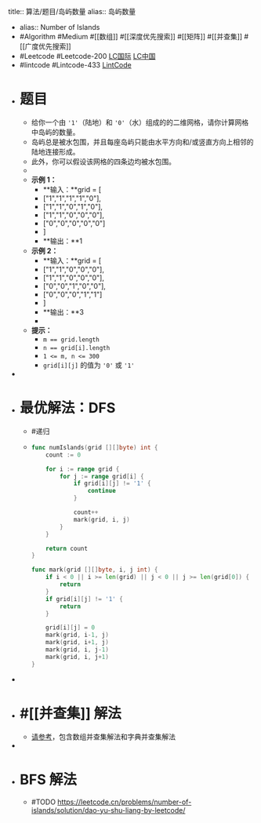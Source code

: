 title:: 算法/题目/岛屿数量
alias:: 岛屿数量

- alias:: Number of Islands
- #Algorithm #Medium #[[数组]] #[[深度优先搜索]] #[[矩阵]] #[[并查集]] #[[广度优先搜索]]
- #Leetcode #Leetcode-200 [LC国际](https://leetcode.com/problems/number-of-islands/) [LC中国](https://leetcode-cn.com/problems/number-of-islands/)
- #lintcode #Lintcode-433 [LintCode](https://www.lintcode.com/problem/433/)
- # 题目
	- 给你一个由 `'1'`（陆地）和 `'0'`（水）组成的的二维网格，请你计算网格中岛屿的数量。
	- 岛屿总是被水包围，并且每座岛屿只能由水平方向和/或竖直方向上相邻的陆地连接形成。
	- 此外，你可以假设该网格的四条边均被水包围。
	-
	- **示例 1：**
		- **输入：**grid = [
		- ["1","1","1","1","0"],
		- ["1","1","0","1","0"],
		- ["1","1","0","0","0"],
		- ["0","0","0","0","0"]
		- ]
		- **输出：**1
	- **示例 2：**
		- **输入：**grid = [
		- ["1","1","0","0","0"],
		- ["1","1","0","0","0"],
		- ["0","0","1","0","0"],
		- ["0","0","0","1","1"]
		- ]
		- **输出：**3
		-
	- **提示：**
		- `m == grid.length`
		- `n == grid[i].length`
		- `1 <= m, n <= 300`
		- `grid[i][j]` 的值为 `'0'` 或 `'1'`
-
- # 最优解法：DFS
	- #递归
	- ```go
	  func numIslands(grid [][]byte) int {
	      count := 0
	  
	      for i := range grid {
	          for j := range grid[i] {
	              if grid[i][j] != '1' {
	                  continue
	              }
	  
	              count++
	              mark(grid, i, j)
	          }
	      }
	  
	      return count
	  }
	  
	  func mark(grid [][]byte, i, j int) {
	      if i < 0 || i >= len(grid) || j < 0 || j >= len(grid[0]) {
	          return
	      }
	      if grid[i][j] != '1' {
	          return
	      }
	  
	      grid[i][j] = 0
	      mark(grid, i-1, j)
	      mark(grid, i+1, j)
	      mark(grid, i, j-1)
	      mark(grid, i, j+1)
	  }
	  ```
-
- # #[[并查集]] 解法
	- [请参考](https://github.com/algorithmzuo/algorithmbasic2020/blob/master/src/class15/Code02_NumberOfIslands.java)，包含数组并查集解法和字典并查集解法
-
- # BFS 解法
	- #TODO https://leetcode.cn/problems/number-of-islands/solution/dao-yu-shu-liang-by-leetcode/